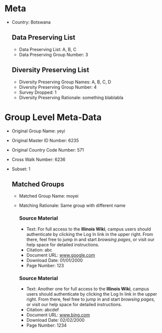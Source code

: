 # Meta
- Country: Botswana

  ## Data Preserving List
  - Data Preserving List: A, B, C
  - Data Preserving Group Number: 3

  ## Diversity Preserving List
  - Diversity Preserving Group Names: A, B, C, D
  - Diversity Preserving Group Number: 4
  - Survey Dropped: 1
  - Diversity Preserving Rationale: something blablabla

# Group Level Meta-Data
- Original Group Name: yeyi
- Original Master ID Number: 6235
- Original Country Code Number: 571
- Cross Walk Number: 6236
- Subset: 1

  ## Matched Groups
  - Matched Group Name: moyei
  - Matching Rationale: Same group with different name
  
    ### Source Material
    - Text: For full access to the **Illinois Wiki**, campus users should authenticate by clicking the Log In link in the upper right. From there, feel free to jump in and start *browsing pages*, or visit our help space for detailed instructions.  
    - Citation: abc
    - Document URL: www.google.com
    - Download Date: 01/01/2000
    - Page Number: 123

    ### Source Material
    - Text: Another one for full access to the **Illinois Wiki**, campus users should authenticate by clicking the Log In link in the upper right. From there, feel free to jump in and start *browsing pages*, or visit our help space for detailed instructions.  
    - Citation: abcdef
    - Document URL: www.bing.com
    - Download Date: 02/02/2000
    - Page Number: 1234

